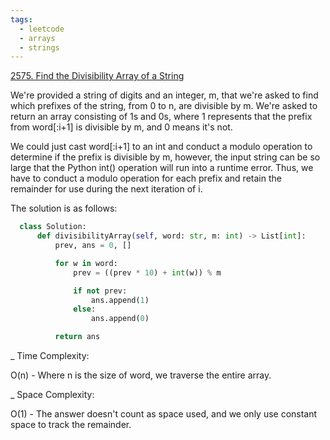 ```yaml
---
tags:
  - leetcode
  - arrays
  - strings
---
```


<a href="https://leetcode.com/problems/find-the-divisibility-array-of-a-string/">
2575. Find the Divisibility Array of a String</a>

We're provided a string of digits and an integer, m, that we're asked to find
which prefixes of the string, from 0 to n, are divisible by m. We're asked to
return an array consisting of 1s and 0s, where 1 represents that the prefix from
word[:i+1] is divisible by m, and 0 means it's not.

We could just cast word[:i+1] to an int and conduct a modulo operation to
determine if the prefix is divisible by m, however, the input string can be so
large that the Python int() operation will run into a runtime error. Thus, we
have to conduct a modulo operation for each prefix and retain the remainder for
use during the next iteration of i.

The solution is as follows:

```python
  class Solution:
      def divisibilityArray(self, word: str, m: int) -> List[int]:
          prev, ans = 0, []

          for w in word:
              prev = ((prev * 10) + int(w)) % m

              if not prev:
                  ans.append(1)
              else:
                  ans.append(0)

          return ans
```

\_ Time Complexity:

O(n) - Where n is the size of word, we traverse the entire array.

\_ Space Complexity:

O(1) - The answer doesn't count as space used, and we only use constant space to
track the remainder.
